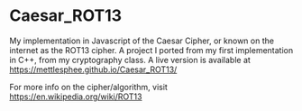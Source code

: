 # Caesar_ROT13
My implementation in Javascript of the Caesar Cipher, or known on the internet as the ROT13 cipher.
A project I ported from my first implementation in C++, from my cryptography class.
A live version is available at https://mettlesphee.github.io/Caesar_ROT13/

For more info on the cipher/algorithm, visit https://en.wikipedia.org/wiki/ROT13
